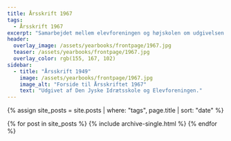 ```yaml
---
title: Årsskrift 1967
tags:
  - Årsskrift 1967
excerpt: "Samarbejdet mellem elevforeningen og højskolen om udgivelsen af årsskriftet genoptages. Udgivet af Elevforeningen og Den Jyske Idrætsskole."
header:
  overlay_image: /assets/yearbooks/frontpage/1967.jpg
  teaser: /assets/yearbooks/frontpage/1967.jpg
  overlay_color: rgb(155, 167, 102)
sidebar:
  - title: "Årsskrift 1949"
    image: /assets/yearbooks/frontpage/1967.jpg
    image_alt: "Forside til Årsskriftet 1967"
    text: "Udgivet af Den Jyske Idrætsskole og Elevforeningen."
---
```


{% assign site_posts = site.posts | where: "tags", page.title | sort: "date" %}

<div class="grid__wrapper">
  {% for post in site_posts %}
    {% include archive-single.html %}
  {% endfor %}
</div>
